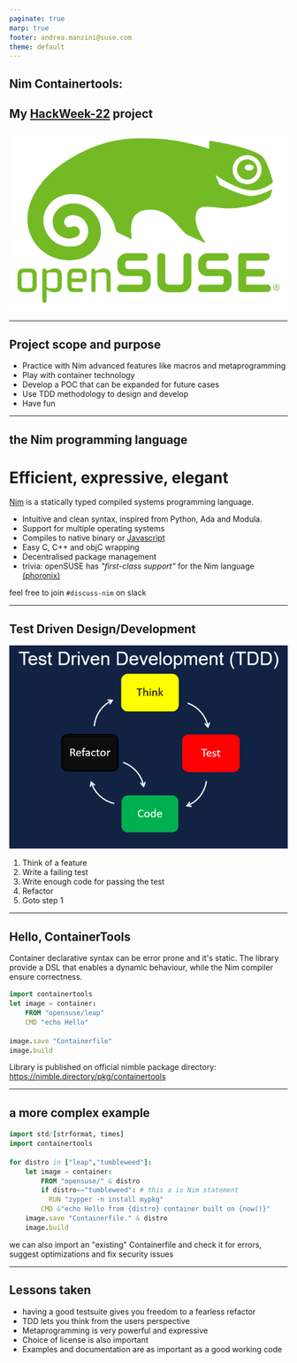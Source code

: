 ```yaml
---
paginate: true
marp: true
footer: andrea.manzini@suse.com
theme: default
---
```


## Nim Containertools:

## My [HackWeek-22](https://hackweek.opensuse.org/22/projects/containerfile-slash-dockerfile-generator-library) project

![bg left fit](img/opensuse-logo-color.svg)

---

## Project scope and purpose

- Practice with Nim advanced features like macros and metaprogramming
- Play with container technology
- Develop a POC that can be expanded for future cases
- Use TDD methodology to design and develop
- Have fun

---
## the Nim programming language

# Efficient, expressive, elegant


[Nim](https://nim-lang.org/) is a statically typed compiled systems programming language.
- Intuitive and clean syntax, inspired from Python, Ada and Modula.
- Support for multiple operating systems
- Compiles to native binary or [Javascript](https://pietroppeter.github.io/p5nim/)
- Easy C, C++ and objC wrapping
- Decentralised package management
- trivia: openSUSE has *"first-class support"* for the Nim language [(phoronix)](https://www.phoronix.com/news/openSUSE-First-Class-Nim)

feel free to join `#discuss-nim` on slack 

---
## Test Driven Design/Development

![bg right fit](img/kaizenko-Test-Driven-Development-TDD.png)

1. Think of a feature
2. Write a failing test
3. Write enough code for passing the test
4. Refactor
5. Goto step 1

---
## Hello, ContainerTools

Container declarative syntax can be error prone and it's static. The library provide a DSL that enables a dynamic behaviour, while the Nim compiler ensure correctness.

```nim
import containertools
let image = container:
    FROM "opensuse/leap"
    CMD "echo Hello"

image.save "Containerfile"
image.build  
```

Library is published on official nimble package directory: https://nimble.directory/pkg/containertools

---
## a more complex example

```nim
import std/[strformat, times]
import containertools

for distro in ["leap","tumbleweed"]:
    let image = container:
        FROM "opensuse/" & distro
        if distro=="tumbleweed": # this a is Nim statement
          RUN "zypper -n install mypkg"
        CMD &"echo Hello from {distro} container built on {now()}"
    image.save "Containerfile." & distro
    image.build
```
we can also import an "existing" Containerfile and check it for errors, suggest optimizations and fix security issues

---

## Lessons taken

- having a good testsuite gives you freedom to a fearless refactor
- TDD lets you think from the users perspective
- Metaprogramming is very powerful and expressive
- Choice of license is also important
- Examples and documentation are as important as a good working code



